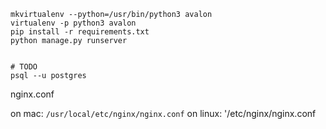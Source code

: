 
```
mkvirtualenv --python=/usr/bin/python3 avalon
virtualenv -p python3 avalon
pip install -r requirements.txt
python manage.py runserver


# TODO
psql --u postgres
```

nginx.conf

on mac: `/usr/local/etc/nginx/nginx.conf`
on linux: '/etc/nginx/nginx.conf